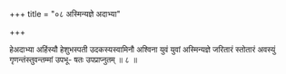 +++
title = "०८ अस्मिन्यज्ञे अदाभ्या"

+++

हेअदाभ्या अहिंस्यौ हेशुभस्पती उदकस्यस्वामिनौ अश्विना युवं युवां अस्मिन्यज्ञे जरितारं स्तोतारं अवस्युं गृणन्तंस्तुवन्तम्मां उपभू- षतः उपप्राप्नुतम् ॥ ८ ॥